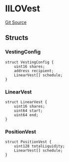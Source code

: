# IILOVest
[Git Source](https://github.com/KYRDTeam/ilo-contracts/blob/ae631fe4bfbce302e21cc5e317f651168c939703/src/interfaces/IILOVest.sol)


## Structs
### VestingConfig

```solidity
struct VestingConfig {
    uint16 shares;
    address recipient;
    LinearVest[] schedule;
}
```

### LinearVest

```solidity
struct LinearVest {
    uint16 shares;
    uint64 start;
    uint64 end;
}
```

### PositionVest

```solidity
struct PositionVest {
    uint128 totalLiquidity;
    LinearVest[] schedule;
}
```

